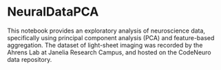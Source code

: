 # NeuralDataPCA
This notebook provides an exploratory analysis of neuroscience data, specifically using principal component analysis (PCA) and feature-based aggregation. The dataset of light-sheet imaging was recorded by the Ahrens Lab at Janelia Research Campus, and hosted on the CodeNeuro data repository.
